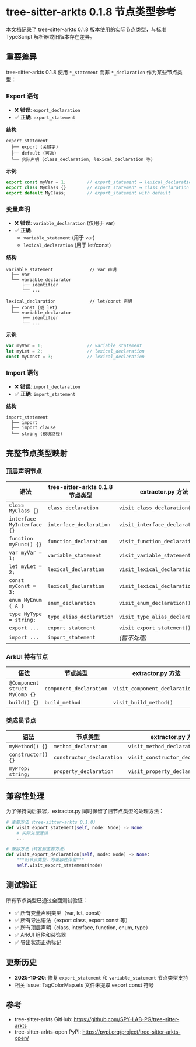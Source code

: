 # tree-sitter-arkts 0.1.8 节点类型参考

本文档记录了 tree-sitter-arkts 0.1.8 版本使用的实际节点类型，与标准 TypeScript 解析器或旧版本存在差异。

## 重要差异

tree-sitter-arkts 0.1.8 使用 `*_statement` 而非 `*_declaration` 作为某些节点类型：

### Export 语句
- ❌ **错误**: `export_declaration`
- ✅ **正确**: `export_statement`

**结构**:
```
export_statement
  ├── export (关键字)
  ├── default (可选)
  └── 实际声明 (class_declaration, lexical_declaration 等)
```

**示例**:
```typescript
export const myVar = 1;        // export_statement → lexical_declaration
export class MyClass {}        // export_statement → class_declaration
export default MyClass;        // export_statement with default
```

### 变量声明
- ❌ **错误**: `variable_declaration` (仅用于 var)
- ✅ **正确**: 
  - `variable_statement` (用于 var)
  - `lexical_declaration` (用于 let/const)

**结构**:
```
variable_statement              // var 声明
  ├── var
  └── variable_declarator
      ├── identifier
      └── ...

lexical_declaration             // let/const 声明
  ├── const (或 let)
  └── variable_declarator
      ├── identifier
      └── ...
```

**示例**:
```typescript
var myVar = 1;                 // variable_statement
let myLet = 2;                 // lexical_declaration
const myConst = 3;             // lexical_declaration
```

### Import 语句
- ❌ **错误**: `import_declaration`
- ✅ **正确**: `import_statement`

**结构**:
```
import_statement
  ├── import
  ├── import_clause
  └── string (模块路径)
```

## 完整节点类型映射

### 顶层声明节点

| 语法 | tree-sitter-arkts 0.1.8 节点类型 | extractor.py 方法 |
|------|----------------------------------|-------------------|
| `class MyClass {}` | `class_declaration` | `visit_class_declaration()` |
| `interface MyInterface {}` | `interface_declaration` | `visit_interface_declaration()` |
| `function myFunc() {}` | `function_declaration` | `visit_function_declaration()` |
| `var myVar = 1;` | `variable_statement` | `visit_variable_statement()` |
| `let myLet = 2;` | `lexical_declaration` | `visit_lexical_declaration()` |
| `const myConst = 3;` | `lexical_declaration` | `visit_lexical_declaration()` |
| `enum MyEnum { A }` | `enum_declaration` | `visit_enum_declaration()` |
| `type MyType = string;` | `type_alias_declaration` | `visit_type_alias_declaration()` |
| `export ...` | `export_statement` | `visit_export_statement()` |
| `import ...` | `import_statement` | _(暂不处理)_ |

### ArkUI 特有节点

| 语法 | 节点类型 | extractor.py 方法 |
|------|---------|-------------------|
| `@Component struct MyComp {}` | `component_declaration` | `visit_component_declaration()` |
| `build() {}` | `build_method` | `visit_build_method()` |

### 类成员节点

| 语法 | 节点类型 | extractor.py 方法 |
|------|---------|-------------------|
| `myMethod() {}` | `method_declaration` | `visit_method_declaration()` |
| `constructor() {}` | `constructor_declaration` | `visit_constructor_declaration()` |
| `myProp: string;` | `property_declaration` | `visit_property_declaration()` |

## 兼容性处理

为了保持向后兼容，extractor.py 同时保留了旧节点类型的处理方法：

```python
# 主要方法（tree-sitter-arkts 0.1.8）
def visit_export_statement(self, node: Node) -> None:
    # 实际处理逻辑
    ...

# 兼容方法（转发到主要方法）
def visit_export_declaration(self, node: Node) -> None:
    """旧节点类型，为兼容性保留"""
    self.visit_export_statement(node)
```

## 测试验证

所有节点类型已通过全面测试验证：

- ✅ 所有变量声明类型（var, let, const）
- ✅ 所有导出语法（export class, export const 等）
- ✅ 所有顶层声明（class, interface, function, enum, type）
- ✅ ArkUI 组件和装饰器
- ✅ 导出状态正确标记

## 更新历史

- **2025-10-20**: 修复 `export_statement` 和 `variable_statement` 节点类型支持
- 相关 Issue: TagColorMap.ets 文件未提取 export const 符号

## 参考

- tree-sitter-arkts GitHub: https://github.com/SPY-LAB-PG/tree-sitter-arkts
- tree-sitter-arkts-open PyPI: https://pypi.org/project/tree-sitter-arkts-open/
